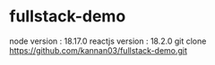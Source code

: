 # fullstack-demo
node version : 18.17.0
reactjs version : 18.2.0
git clone https://github.com/kannan03/fullstack-demo.git
